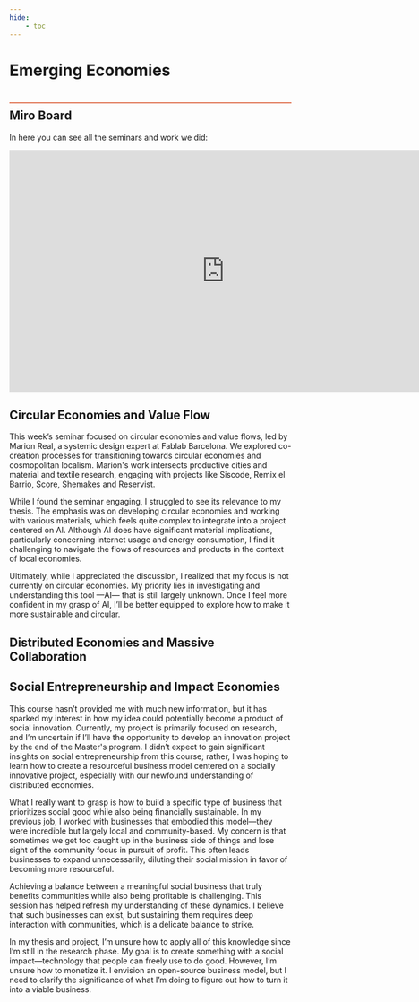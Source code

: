 ```yaml
---
hide:
    - toc
---
```


# Emerging Economies
<div style="height:2px; background-color: #E17858; margin-top: 40px; margin-bottom: -20px;"></div>

## Miro Board

In here you can see all the seminars and work we did:
<iframe width="768" height="432" src="https://miro.com/app/live-embed/uXjVLTK0RRE=/?moveToViewport=-9377,-17025,44998,20360&embedId=983061285759" frameborder="0" scrolling="no" allow="fullscreen; clipboard-read; clipboard-write" allowfullscreen></iframe>

## Circular Economies and Value Flow

This week’s seminar focused on circular economies and value flows, led by Marion Real, a systemic design expert at Fablab Barcelona. We explored co-creation processes for transitioning towards circular economies and cosmopolitan localism. Marion's work intersects productive cities and material and textile research, engaging with projects like Siscode, Remix el Barrio, Score, Shemakes and Reservist.

While I found the seminar engaging, I struggled to see its relevance to my thesis. The emphasis was on developing circular economies and working with various materials, which feels quite complex to integrate into a project centered on AI. Although AI does have significant material implications, particularly concerning internet usage and energy consumption, I find it challenging to navigate the flows of resources and products in the context of local economies.

Ultimately, while I appreciated the discussion, I realized that my focus is not currently on circular economies. My priority lies in investigating and understanding this tool —AI— that is still largely unknown. Once I feel more confident in my grasp of AI, I’ll be better equipped to explore how to make it more sustainable and circular.


## Distributed Economies and Massive Collaboration



## Social Entrepreneurship and Impact Economies
This course hasn’t provided me with much new information, but it has sparked my interest in how my idea could potentially become a product of social innovation. Currently, my project is primarily focused on research, and I’m uncertain if I’ll have the opportunity to develop an innovation project by the end of the Master's program. I didn’t expect to gain significant insights on social entrepreneurship from this course; rather, I was hoping to learn how to create a resourceful business model centered on a socially innovative project, especially with our newfound understanding of distributed economies.

What I really want to grasp is how to build a specific type of business that prioritizes social good while also being financially sustainable. In my previous job, I worked with businesses that embodied this model—they were incredible but largely local and community-based. My concern is that sometimes we get too caught up in the business side of things and lose sight of the community focus in pursuit of profit. This often leads businesses to expand unnecessarily, diluting their social mission in favor of becoming more resourceful.

Achieving a balance between a meaningful social business that truly benefits communities while also being profitable is challenging. This session has helped refresh my understanding of these dynamics. I believe that such businesses can exist, but sustaining them requires deep interaction with communities, which is a delicate balance to strike. 

In my thesis and project, I’m unsure how to apply all of this knowledge since I’m still in the research phase. My goal is to create something with a social impact—technology that people can freely use to do good. However, I’m unsure how to monetize it. I envision an open-source business model, but I need to clarify the significance of what I’m doing to figure out how to turn it into a viable business.